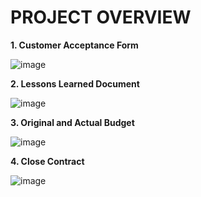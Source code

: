 # PROJECT OVERVIEW

**1. Customer Acceptance Form**

![image](https://user-images.githubusercontent.com/122208663/211613431-b70558bc-159e-4812-b406-f4c8692b24ed.png)

**2. Lessons Learned Document**

![image](https://user-images.githubusercontent.com/122208663/211617498-59a49759-d43f-40af-bf4a-6eda938524af.png)

**3. Original and Actual Budget** 

![image](https://user-images.githubusercontent.com/122208663/211864064-96005ad3-7392-4a13-959c-b94eaf2eca4e.png)

**4. Close Contract** 

![image](https://user-images.githubusercontent.com/122208663/211752574-2aaac9be-7d04-4e74-8769-532bece76b25.png)


